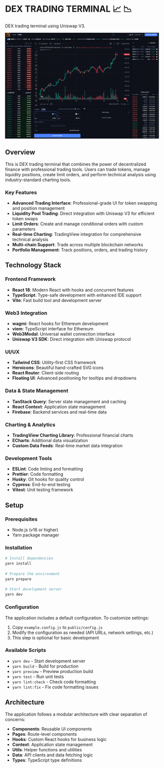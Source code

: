 # DEX TRADING TERMINAL 📈 📉

DEX trading terminal using Uniswap V3.

![alt text](screenshot.png)

## Overview

This is DEX trading terminal that combines the power of decentralized finance with professional trading tools. Users can trade tokens, manage liquidity positions, create limit orders, and perform technical analysis using industry-standard charting tools.

### Key Features

- **Advanced Trading Interface**: Professional-grade UI for token swapping and position management
- **Liquidity Pool Trading**: Direct integration with Uniswap V3 for efficient token swaps
- **Limit Orders**: Create and manage conditional orders with custom parameters
- **Real-time Charting**: TradingView integration for comprehensive technical analysis
- **Multi-chain Support**: Trade across multiple blockchain networks
- **Portfolio Management**: Track positions, orders, and trading history

## Technology Stack

### Frontend Framework

- **React 18**: Modern React with hooks and concurrent features
- **TypeScript**: Type-safe development with enhanced IDE support
- **Vite**: Fast build tool and development server

### Web3 Integration

- **wagmi**: React hooks for Ethereum development
- **viem**: TypeScript interface for Ethereum
- **Web3Modal**: Universal wallet connection interface
- **Uniswap V3 SDK**: Direct integration with Uniswap protocol

### UI/UX

- **Tailwind CSS**: Utility-first CSS framework
- **Heroicons**: Beautiful hand-crafted SVG icons
- **React Router**: Client-side routing
- **Floating UI**: Advanced positioning for tooltips and dropdowns

### Data & State Management

- **TanStack Query**: Server state management and caching
- **React Context**: Application state management
- **Firebase**: Backend services and real-time data

### Charting & Analytics

- **TradingView Charting Library**: Professional financial charts
- **ECharts**: Additional data visualization
- **Custom Data Feeds**: Real-time market data integration

### Development Tools

- **ESLint**: Code linting and formatting
- **Prettier**: Code formatting
- **Husky**: Git hooks for quality control
- **Cypress**: End-to-end testing
- **Vitest**: Unit testing framework

## Setup

### Prerequisites

- Node.js (v16 or higher)
- Yarn package manager

### Installation

```bash
# Install dependencies
yarn install

# Prepare the environment
yarn prepare

# Start development server
yarn dev
```

### Configuration

The application includes a default configuration. To customize settings:

1. Copy `example.config.js` to `public/config.js`
2. Modify the configuration as needed (API URLs, network settings, etc.)
3. This step is optional for basic development

### Available Scripts

- `yarn dev` - Start development server
- `yarn build` - Build for production
- `yarn preview` - Preview production build
- `yarn test` - Run unit tests
- `yarn lint:check` - Check code formatting
- `yarn lint:fix` - Fix code formatting issues

## Architecture

The application follows a modular architecture with clear separation of concerns:

- **Components**: Reusable UI components
- **Pages**: Route-level components
- **Hooks**: Custom React hooks for business logic
- **Context**: Application state management
- **Utils**: Helper functions and utilities
- **Data**: API clients and data fetching logic
- **Types**: TypeScript type definitions
